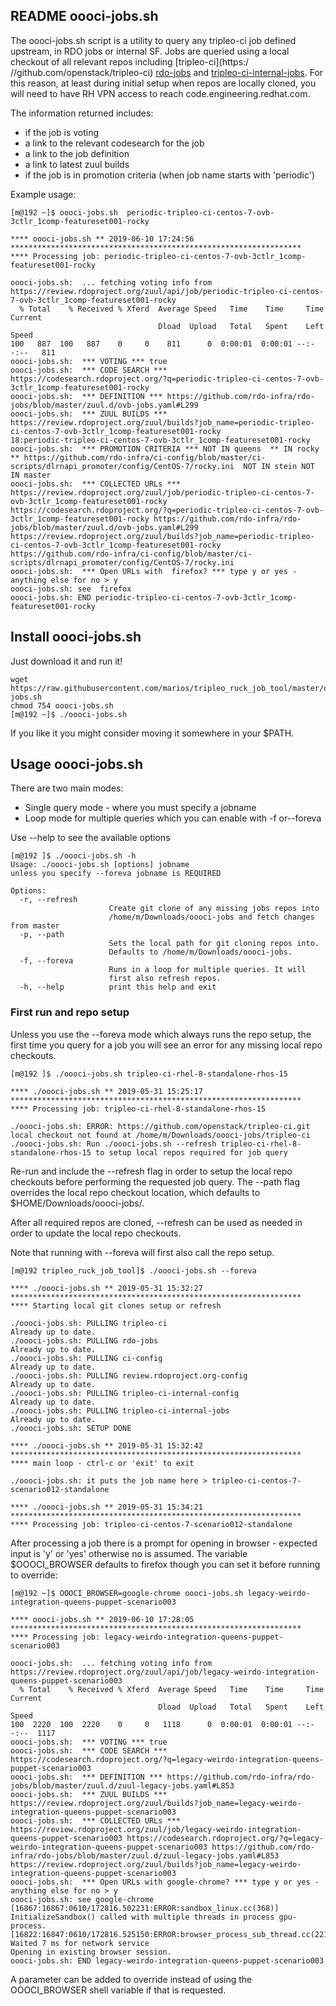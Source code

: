 ## README oooci-jobs.sh

The oooci-jobs.sh script is a utility to query any tripleo-ci job
defined upstream, in RDO jobs or internal SF. Jobs are queried using a local
checkout of all relevant repos including [tripleo-ci](https:/
//github.com/openstack/tripleo-ci)
[rdo-jobs](https://github.com/rdo-infra/rdo-jobs) and
[tripleo-ci-internal-jobs](https://code.engineering.redhat.com/gerrit/#/admin/projects/openstack/tripleo-ci-internal-jobs).
For this reason, at least during initial setup when repos are locally cloned, you will need
to have RH VPN access to reach code.engineering.redhat.com.

The information returned includes:
  * if the job is voting
  * a link to the relevant codesearch for the job
  * a link to the job definition
  * a link to latest zuul builds
  * if the job is in promotion criteria (when job name starts with 'periodic')

Example usage:

```
[m@192 ~]$ oooci-jobs.sh  periodic-tripleo-ci-centos-7-ovb-3ctlr_1comp-featureset001-rocky

**** oooci-jobs.sh ** 2019-06-10 17:24:56 *****************************************************************
**** Processing job: periodic-tripleo-ci-centos-7-ovb-3ctlr_1comp-featureset001-rocky 

oooci-jobs.sh:  ... fetching voting info from https://review.rdoproject.org/zuul/api/job/periodic-tripleo-ci-centos-7-ovb-3ctlr_1comp-featureset001-rocky
  % Total    % Received % Xferd  Average Speed   Time    Time     Time  Current
                                 Dload  Upload   Total   Spent    Left  Speed
100   887  100   887    0     0    811      0  0:00:01  0:00:01 --:--:--   811
oooci-jobs.sh:  *** VOTING *** true
oooci-jobs.sh:  *** CODE SEARCH *** https://codesearch.rdoproject.org/?q=periodic-tripleo-ci-centos-7-ovb-3ctlr_1comp-featureset001-rocky
oooci-jobs.sh:  *** DEFINITION *** https://github.com/rdo-infra/rdo-jobs/blob/master/zuul.d/ovb-jobs.yaml#L299
oooci-jobs.sh:  *** ZUUL BUILDS *** https://review.rdoproject.org/zuul/builds?job_name=periodic-tripleo-ci-centos-7-ovb-3ctlr_1comp-featureset001-rocky
18:periodic-tripleo-ci-centos-7-ovb-3ctlr_1comp-featureset001-rocky
oooci-jobs.sh:  *** PROMOTION CRITERIA *** NOT IN queens  ** IN rocky ** https://github.com/rdo-infra/ci-config/blob/master/ci-scripts/dlrnapi_promoter/config/CentOS-7/rocky.ini  NOT IN stein NOT IN master 
oooci-jobs.sh:  *** COLLECTED URLs ***  https://review.rdoproject.org/zuul/job/periodic-tripleo-ci-centos-7-ovb-3ctlr_1comp-featureset001-rocky https://codesearch.rdoproject.org/?q=periodic-tripleo-ci-centos-7-ovb-3ctlr_1comp-featureset001-rocky https://github.com/rdo-infra/rdo-jobs/blob/master/zuul.d/ovb-jobs.yaml#L299 https://review.rdoproject.org/zuul/builds?job_name=periodic-tripleo-ci-centos-7-ovb-3ctlr_1comp-featureset001-rocky https://github.com/rdo-infra/ci-config/blob/master/ci-scripts/dlrnapi_promoter/config/CentOS-7/rocky.ini 
oooci-jobs.sh:  *** Open URLs with  firefox? *** type y or yes - anything else for no > y
oooci-jobs.sh: see  firefox
oooci-jobs.sh: END periodic-tripleo-ci-centos-7-ovb-3ctlr_1comp-featureset001-rocky
```

## Install oooci-jobs.sh

Just download it and run it!

```
wget https://raw.githubusercontent.com/marios/tripleo_ruck_job_tool/master/oooci-jobs.sh
chmod 754 oooci-jobs.sh
[m@192 ~]$ ./oooci-jobs.sh
```

 If you like it you might consider moving it somewhere in your $PATH.

## Usage oooci-jobs.sh

There are two main modes:

  * Single query mode - where you must specify a jobname
  * Loop mode for multiple queries which you can enable with -f or--foreva

Use --help to see the available options
```
[m@192 ]$ ./oooci-jobs.sh -h
Usage: ./oooci-jobs.sh [options] jobname
unless you specify --foreva jobname is REQUIRED

Options:
  -r, --refresh
                      Create git clone of any missing jobs repos into
                      /home/m/Downloads/oooci-jobs and fetch changes from master
  -p, --path
                      Sets the local path for git cloning repos into.
                      Defaults to /home/m/Downloads/oooci-jobs.
  -f, --foreva
                      Runs in a loop for multiple queries. It will
                      first also refresh repos.
  -h, --help          print this help and exit
```

### First run and repo setup

Unless you use the --foreva mode which always runs the repo setup, the first time you query for a job you will see an error for any missing local repo checkouts. 

```
[m@192 ]$ ./oooci-jobs.sh tripleo-ci-rhel-8-standalone-rhos-15

**** ./oooci-jobs.sh ** 2019-05-31 15:25:17 *****************************************************************
**** Processing job: tripleo-ci-rhel-8-standalone-rhos-15

./oooci-jobs.sh: ERROR: https://github.com/openstack/tripleo-ci.git local checkout not found at /home/m/Downloads/oooci-jobs/tripleo-ci
./oooci-jobs.sh: Run ./oooci-jobs.sh --refresh tripleo-ci-rhel-8-standalone-rhos-15 to setup local repos required for job query

```
Re-run and include the --refresh flag in order to setup the local repo checkouts before
performing the requested job query. The --path flag overrides the local repo checkout
location, which defaults to $HOME/Downloads/oooci-jobs/. 

After all required repos are cloned, --refresh can be used as needed in order to update the local
repo checkouts.

Note that running with --foreva will first also call the repo setup.

```
[m@192 tripleo_ruck_job_tool]$ ./oooci-jobs.sh --foreva

**** ./oooci-jobs.sh ** 2019-05-31 15:32:27 *****************************************************************
**** Starting local git clones setup or refresh

./oooci-jobs.sh: PULLING tripleo-ci
Already up to date.
./oooci-jobs.sh: PULLING rdo-jobs
Already up to date.
./oooci-jobs.sh: PULLING ci-config
Already up to date.
./oooci-jobs.sh: PULLING review.rdoproject.org-config
Already up to date.
./oooci-jobs.sh: PULLING tripleo-ci-internal-config
Already up to date.
./oooci-jobs.sh: PULLING tripleo-ci-internal-jobs
Already up to date.
./oooci-jobs.sh: SETUP DONE

**** ./oooci-jobs.sh ** 2019-05-31 15:32:42 *****************************************************************
**** main loop - ctrl-c or 'exit' to exit

./oooci-jobs.sh: it puts the job name here > tripleo-ci-centos-7-scenario012-standalone

**** ./oooci-jobs.sh ** 2019-05-31 15:34:21 *****************************************************************
**** Processing job: tripleo-ci-centos-7-scenario012-standalone
```

After processing a job there is a prompt for opening in browser - expected input is 'y' or 'yes' otherwise no
is assumed. The variable $OOOCI_BROWSER defaults to firefox though you can set it before running to override:

```
[m@192 ~]$ OOOCI_BROWSER=google-chrome oooci-jobs.sh legacy-weirdo-integration-queens-puppet-scenario003

**** oooci-jobs.sh ** 2019-06-10 17:28:05 *****************************************************************
**** Processing job: legacy-weirdo-integration-queens-puppet-scenario003 

oooci-jobs.sh:  ... fetching voting info from https://review.rdoproject.org/zuul/api/job/legacy-weirdo-integration-queens-puppet-scenario003
  % Total    % Received % Xferd  Average Speed   Time    Time     Time  Current
                                 Dload  Upload   Total   Spent    Left  Speed
100  2220  100  2220    0     0   1118      0  0:00:01  0:00:01 --:--:--  1117
oooci-jobs.sh:  *** VOTING *** true
oooci-jobs.sh:  *** CODE SEARCH *** https://codesearch.rdoproject.org/?q=legacy-weirdo-integration-queens-puppet-scenario003
oooci-jobs.sh:  *** DEFINITION *** https://github.com/rdo-infra/rdo-jobs/blob/master/zuul.d/zuul-legacy-jobs.yaml#L853
oooci-jobs.sh:  *** ZUUL BUILDS *** https://review.rdoproject.org/zuul/builds?job_name=legacy-weirdo-integration-queens-puppet-scenario003
oooci-jobs.sh:  *** COLLECTED URLs ***  https://review.rdoproject.org/zuul/job/legacy-weirdo-integration-queens-puppet-scenario003 https://codesearch.rdoproject.org/?q=legacy-weirdo-integration-queens-puppet-scenario003 https://github.com/rdo-infra/rdo-jobs/blob/master/zuul.d/zuul-legacy-jobs.yaml#L853 https://review.rdoproject.org/zuul/builds?job_name=legacy-weirdo-integration-queens-puppet-scenario003 
oooci-jobs.sh:  *** Open URLs with google-chrome? *** type y or yes - anything else for no > y
oooci-jobs.sh: see google-chrome
[16867:16867:0610/172816.502231:ERROR:sandbox_linux.cc(368)] InitializeSandbox() called with multiple threads in process gpu-process.
[16822:16847:0610/172816.525150:ERROR:browser_process_sub_thread.cc(221)] Waited 7 ms for network service
Opening in existing browser session.
oooci-jobs.sh: END legacy-weirdo-integration-queens-puppet-scenario003
```

A parameter can be added to override instead of using the OOOCI_BROWSER shell variable if that is requested.
